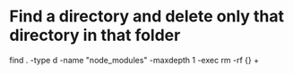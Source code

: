 # Find a directory and delete only that directory in that folder
find . -type d -name "node_modules" -maxdepth 1 -exec rm -rf {} +
